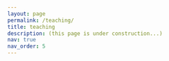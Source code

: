 ```yaml
---
layout: page
permalink: /teaching/
title: teaching
description: (this page is under construction...)
nav: true
nav_order: 5
---
```


<!-- For now, this page is assumed to be a static description of your courses. You can convert it to a collection similar to `_projects/` so that you can have a dedicated page for each course. -->
